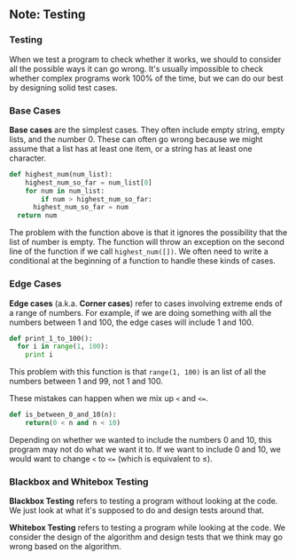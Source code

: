 ## Note: Testing

### Testing

When we test a program to check whether it works, we should to consider all the possible ways it can go wrong. It's usually impossible to check whether complex programs work 100% of the time, but we can do our best by designing solid test cases.

### Base Cases

**Base cases** are the simplest cases. They often include empty string, empty lists, and the number 0. These can often go wrong because we might assume that a list has at least one item, or a string has at least one character.

```python
def highest_num(num_list):
	highest_num_so_far = num_list[0]
	for num in num_list:
		if num > highest_num_so_far:
      highest_num_so_far = num
  return num
```

The problem with the function above is that it ignores the possibility that the list of number is empty. The function will throw an exception on the second line of the function if we call `highest_num([])`. We often need to write a conditional at the beginning of a function to handle these kinds of cases.


### Edge Cases

**Edge cases** (a.k.a. **Corner cases**) refer to cases involving extreme ends of a range of numbers. For example, if we are doing something with all the numbers between 1 and 100, the edge cases will include 1 and 100.

```python
def print_1_to_100():
  for i in range(1, 100):
  	print i
```

This problem with this function is that `range(1, 100)` is an list of all the numbers between 1 and 99, not 1 and 100. 

These mistakes can happen when we mix up `<` and `<=`.

```python
def is_between_0_and_10(n):
	return(0 < n and n < 10)
```

Depending on whether we wanted to include the numbers 0 and 10, this program may not do what we want it to. If we want to include 0 and 10, we would want to change `<` to `<=` (which is equivalent to ≤).

### Blackbox and Whitebox Testing

**Blackbox Testing** refers to testing a program without looking at the code. We just look at what it's supposed to do and design tests around that.

**Whitebox Testing** refers to testing a program while looking at the code. We consider the design of the algorithm and design tests that we think may go wrong based on the algorithm.